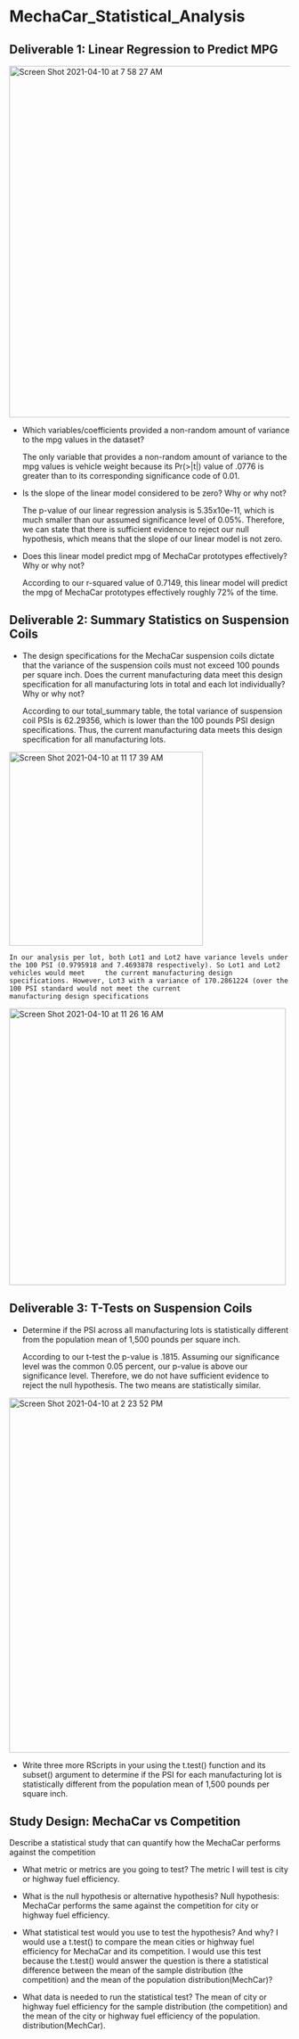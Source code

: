 # MechaCar_Statistical_Analysis

## Deliverable 1: Linear Regression to Predict MPG
<img width="631" alt="Screen Shot 2021-04-10 at 7 58 27 AM" src="https://user-images.githubusercontent.com/75905911/114269048-9bbd7a00-99d2-11eb-8bc9-17c97fe33f62.png">

* Which variables/coefficients provided a non-random amount of variance to the mpg values in the dataset?

  The only variable that provides a non-random amount of variance to the mpg values is vehicle weight because its Pr(>|t|) value of .0776 is greater than to its       corresponding significance code of 0.01.


* Is the slope of the linear model considered to be zero? Why or why not?

  The p-value of our linear regression analysis is 5.35x10e-11, which is much smaller than our assumed significance level of 0.05%. Therefore, we can state that       there is sufficient evidence to reject our null hypothesis, which means that the slope of our linear model is not zero.

* Does this linear model predict mpg of MechaCar prototypes effectively? Why or why not?

  According to our r-squared value of 0.7149, this linear model will predict the mpg of MechaCar prototypes effectively roughly 72% of the time.

## Deliverable 2: Summary Statistics on Suspension Coils
* The design specifications for the MechaCar suspension coils dictate that the variance of the suspension coils must not exceed 100 pounds per square inch. Does the current manufacturing data meet this design specification for all manufacturing lots in total and each lot individually? Why or why not?

  According to our total_summary table, the total variance of suspension coil PSIs is 62.29356, which is lower than the 100 pounds PSI design specifications. Thus,   the current manufacturing data meets this design specification for all manufacturing lots.

<img width="348" alt="Screen Shot 2021-04-10 at 11 17 39 AM" src="https://user-images.githubusercontent.com/75905911/114274880-658df380-99ee-11eb-91c4-de88f46d7530.png">

    In our analysis per lot, both Lot1 and Lot2 have variance levels under the 100 PSI (0.9795918 and 7.4693878 respectively). So Lot1 and Lot2 vehicles would meet     the current manufacturing design specifications. However, Lot3 with a variance of 170.2861224 (over the 100 PSI standard would not meet the current                 manufacturing design specifications

<img width="497" alt="Screen Shot 2021-04-10 at 11 26 16 AM" src="https://user-images.githubusercontent.com/75905911/114275206-9b7fa780-99ef-11eb-88b6-ab19215d1c76.png">

## Deliverable 3: T-Tests on Suspension Coils

* Determine if the PSI across all manufacturing lots is statistically different from the population mean of 1,500 pounds per square inch. 

  According to our t-test the p-value is .1815. Assuming our significance level was the common 0.05 percent, our p-value is above our significance level. Therefore,    we do not have sufficient evidence to reject the null hypothesis. The two means are statistically similar.

<img width="637" alt="Screen Shot 2021-04-10 at 2 23 52 PM" src="https://user-images.githubusercontent.com/75905911/114280679-6e8bbe80-9a08-11eb-98dd-677770515ceb.png">

* Write three more RScripts in your using the t.test() function and its subset() argument to determine if the PSI for each manufacturing lot is statistically different from the population mean of 1,500 pounds per square inch.

## Study Design: MechaCar vs Competition
Describe a statistical study that can quantify how the MechaCar performs against the competition
* What metric or metrics are you going to test?
  The metric I will test is city or highway fuel efficiency.

* What is the null hypothesis or alternative hypothesis?
   Null hypothesis: MechaCar performs the same against the competition for city or highway fuel efficiency.

* What statistical test would you use to test the hypothesis? And why?
   I would use a t.test() to compare the mean cities or highway fuel efficiency for MechaCar and its competition. I would use this test because the t.test() would      answer the question is there a statistical difference between the mean of the sample distribution (the competition) and the mean of the population                  distribution(MechCar)?

* What data is needed to run the statistical test?
  The mean of city or highway fuel efficiency for the sample distribution (the competition) and the mean of the city or highway fuel efficiency of the population.     distribution(MechCar).
